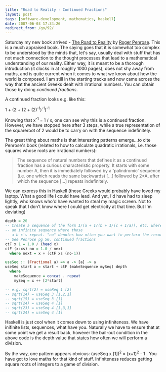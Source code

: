 ```yaml
---
title: "Road to Reality - Continued Fractions"
layout: post
tags: [software-development, mathematics, haskell]
date: 2007-06-03 17:34:26
redirect_from: /go/92/
---
```


Saturday my new book arrived - [The Road to Reality](http://www.amazon.de/Road-Reality-Complete-Guide-Universe/dp/0679454438/ref=pd_bbs_sr_2/303-4282147-1446639?ie=UTF8&amp;s=books-intl-de&amp;qid=1180890923&amp;sr=8-2) by [Roger Penrose](http://en.wikipedia.org/wiki/Roger_penrose). This is a much appraised book. The saying goes that it is somewhat too complex to be understood by the minds that, let's say, usually deal with stuff that has not much connection to the thought processes that lead to a mathematical understanding of our reality. Either way, it is meant to be a thorough introduction (it clocks in at roughly 1000 pages), does not shy away from maths, and is quite current when it comes to what we know about how the world is composed. I am still in the starting tracks and now came across the way that the ancient Greeks dealt with irrational numbers. You can obtain those by doing _continued fractions_.

A continued fraction looks e.g. like this:

1 + (2 + (2 + (2)<sup>-1</sup>)<sup>-1</sup>)<sup>-1</sup>

Knowing that x<sup>-1</sup> = 1 / x, one can see why this is a continued fraction. However, we have stopped here after 3 steps, while a true representation of the squareroot of 2 would be to carry on with the sequence indefinitely.

The great thing about maths is that interesting patterns emerge...to cite Penrose's book (related to how to calculate quadratic irrationals, i.e. those squares whose roots are irrational numbers):

> The sequence of natural numbers that defines it as a continued fraction has a curious characteristic property. It starts with some number A, then it is immediately followed by a 'palindromic' sequence (i.e. one which reads the same backwards) [...] followed by 2*A, after which the sequence [...] repeats indefinitely.

We can express this in Haskell (those Greeks would probably have loved my laptop. What a good life I could have lead. And yet, I'd have had to sleep lightly, who knows who'd have&nbsp;wanted to steal my magic screen. Not to speak that I don't know where I could get electricity at that time. But I'm deviating)

```haskell
depth = 20
-- Create a sequence of the form 1/(a + 1/(b + 1/(c + 1/a)), etc. where a,b,c come from 
-- an infinite sequence where those 
-- a b c's repeat. "no" denotes how often you want to perform the recursion, which affects accuracy of the result
-- See Penrose pg 56, continued fractions
ctF x 1 = 1.0 / (head x)
ctF (x:xs) no = 1.0 / next
  where next = x + (ctF xs (no-1))

useSeq :: (Fractional a) => a -> [a] -> a
useSeq start x = start + ctF (makeSequence mySeq) depth
  where 
    makeSequence = concat . repeat
    mySeq = x ++ [2*start]

-- e.g. sqrt(2) = useReq 1 [2] 
-- sqrt(14) = useSeq 3 [1,2,1]
-- sqrt(15) = useSeq 3 [1]
-- sqrt(24) = useSeq 4 [1]
-- sqrt(23) = useSeq 4 [1,3,1]
-- sqrt(24) = useSeq 4 [1]
```

Haskell is just cool when it comes down to using infiniteness. We have inifinite lists, sequences, what have you. Naturally we have to ensure that at some point we get a result back, however the bail-out condition in the above code is the depth value that states how often we will perform a division.

By the way, one pattern appears obvious: (useSeq x [1])<sup>2</sup> = (x+1)<sup>2</sup> - 1 . You have got to love maths for that kind of stuff. Infiniteness reduces getting square roots of integers to a game of division.